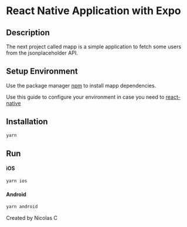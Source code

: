 # React Native Application with Expo

## Description

The next project called mapp is a simple application to fetch some users from the jsonplaceholder API.

## Setup Environment

Use the package manager [npm](https://nodejs.org/en/download/package-manager) to install mapp dependencies.

Use this guide to configure your environment in case you need to [react-native](https://reactnative.dev/docs/set-up-your-environment)

## Installation

```bash
yarn
```

## Run

#### iOS

```bash
yarn ios
```

#### Android

```bash
yarn android
```

Created by Nicolas C
